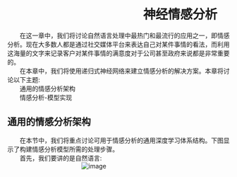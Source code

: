 # &emsp;&emsp;&emsp;&emsp;&emsp;&emsp;&emsp;&emsp;&emsp;&emsp;&emsp;神经情感分析
&emsp;&emsp;在这一章中，我们将讨论自然语言处理中最热门和最流行的应用之一，即情感分析。现在大多数人都是通过社交媒体平台来表达自己对某件事情的看法，而利用这海量的文字来记录客户对某件事情的满意度对于公司甚至政府来说都是非常重要的。<br>
&emsp;&emsp;在本章中，我们将使用递归式神经网络来建立情感分析的解决方案。本章将讨论以下主题:<br>
&emsp;&emsp;通用的情感分析架构<br>
&emsp;&emsp;情感分析-模型实现<br>
## 通用的情感分析架构
&emsp;&emsp;在本节中，我们将重点讨论可用于情感分析的通用深度学习体系结构。下图显示了构建情感分析模型所需的处理步骤。<br>
&emsp;&emsp;首先，我们要讲的是自然语言:<br>
&emsp;&emsp;&emsp;&emsp;&emsp;&emsp;&emsp;&emsp;&emsp;&emsp;&emsp;&emsp;![image]()
